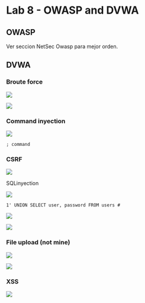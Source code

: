 # Lab 8 - OWASP and DVWA

## OWASP

Ver seccion NetSec Owasp para mejor orden.

## DVWA

### Broute force

![](../.gitbook/assets/imagen%20%28518%29.png)

![](../.gitbook/assets/imagen%20%28520%29.png)

### Command inyection

![](../.gitbook/assets/imagen%20%28525%29.png)

```text
; command
```

### CSRF

![](../.gitbook/assets/imagen%20%28527%29.png)

SQLinyection

![](../.gitbook/assets/imagen%20%28516%29.png)

```text
1' UNION SELECT user, password FROM users #
```

![](../.gitbook/assets/imagen%20%28515%29.png)

![](../.gitbook/assets/imagen%20%28522%29.png)

### File upload \(not mine\)

![](../.gitbook/assets/imagen%20%28523%29.png)

![](../.gitbook/assets/imagen%20%28517%29.png)

### XSS

![](../.gitbook/assets/imagen%20%28521%29.png)

